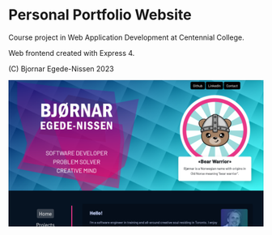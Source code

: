 # Personal Portfolio Website


Course project in Web Application Development at Centennial College.


Web frontend created with Express 4.


(C) Bjornar Egede-Nissen 2023


![Screenshot](./screenshot.png)
